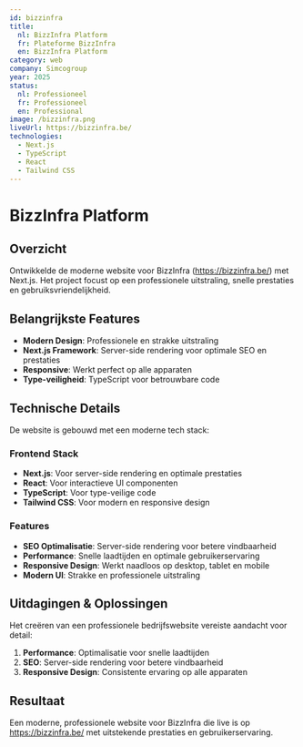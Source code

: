 ```yaml
---
id: bizzinfra
title:
  nl: BizzInfra Platform
  fr: Plateforme BizzInfra
  en: BizzInfra Platform
category: web
company: Simcogroup
year: 2025
status:
  nl: Professioneel
  fr: Professioneel
  en: Professional
image: /bizzinfra.png
liveUrl: https://bizzinfra.be/
technologies:
  - Next.js
  - TypeScript
  - React
  - Tailwind CSS
---
```


# BizzInfra Platform

## Overzicht

Ontwikkelde de moderne website voor BizzInfra (https://bizzinfra.be/) met Next.js. Het project focust op een professionele uitstraling, snelle prestaties en gebruiksvriendelijkheid.

## Belangrijkste Features

- **Modern Design**: Professionele en strakke uitstraling
- **Next.js Framework**: Server-side rendering voor optimale SEO en prestaties
- **Responsive**: Werkt perfect op alle apparaten
- **Type-veiligheid**: TypeScript voor betrouwbare code

## Technische Details

De website is gebouwd met een moderne tech stack:

### Frontend Stack

- **Next.js**: Voor server-side rendering en optimale prestaties
- **React**: Voor interactieve UI componenten
- **TypeScript**: Voor type-veilige code
- **Tailwind CSS**: Voor modern en responsive design

### Features

- **SEO Optimalisatie**: Server-side rendering voor betere vindbaarheid
- **Performance**: Snelle laadtijden en optimale gebruikerservaring
- **Responsive Design**: Werkt naadloos op desktop, tablet en mobile
- **Modern UI**: Strakke en professionele uitstraling

## Uitdagingen & Oplossingen

Het creëren van een professionele bedrijfswebsite vereiste aandacht voor detail:

1. **Performance**: Optimalisatie voor snelle laadtijden
2. **SEO**: Server-side rendering voor betere vindbaarheid
3. **Responsive Design**: Consistente ervaring op alle apparaten

## Resultaat

Een moderne, professionele website voor BizzInfra die live is op https://bizzinfra.be/ met uitstekende prestaties en gebruikerservaring.
